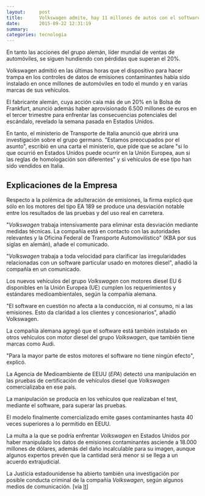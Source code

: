 ```yaml
---
layout:     post
title:      Volkswagen admite, hay 11 millones de autos con el software trucado
date:       2015-09-22 12:31:19
summary:    
categories: tecnologia
---
```


En tanto las acciones del grupo alemán, líder mundial de ventas de automóviles, se siguen hundiendo con pérdidas que superan el 20%.

Volkswagen admitió en las últimas horas que el dispositivo para hacer trampa en los controles de datos de emisiones contaminantes había sido instalado en once millones de automóviles en todo el mundo y en varias marcas de sus vehículos. 

El fabricante alemán, cuya acción caía más de un 20% en la Bolsa de Frankfurt, anunció además haber aprovisionado 6.500 millones de euros en el tercer trimestre para enfrentar las consecuencias potenciales del escándalo, revelado la semana pasada en Estados Unidos. 

En tanto, el ministerio de Transporte de Italia anunció que abrirá una investigación sobre el grupo germano. "Estamos preocupados por el asunto", escribió en una carta el ministerio, que pide que se aclare "si lo que ocurrió en Estados Unidos puede ocurrir en la Unión Europea, aun si las reglas de homologación son diferentes" y si vehículos de ese tipo han sido vendidos en Italia.

## Explicaciones de la Empresa

Respecto a la polémica de adulteración de emisiones, la firma explicó que sólo en los motores del tipo EA 189 se produce una desviación notable entre los resultados de las pruebas y del uso real en carretera. 

"<i>Volkswagen</i> trabaja intensivamente para eliminar esta desviación mediante medidas técnicas. La compañía está en contacto con las autoridades relevantes y la Oficina Federal de Transporte Automovilístico" (KBA por sus siglas en alemán), añade el comunicado. 

"<i>Volkswagen</i> trabaja a toda velocidad para clarificar las irregularidades relacionadas con un software particular usado en motores diesel", añadió la compañía en un comunicado. 

Los nuevos vehículos del grupo <i>Volkswagen</i> con motores diesel EU 6 disponibles en la Unión Europea (UE) cumplen los requerimientos y estándares medioambientales, según la compañía alemana. 

"El software en cuestión no afecta a la conducción, ni al consumo, ni a las emisiones. Esto da claridad a los clientes y concesionarios", añadió Volkswagen. 

La compañía alemana agregó que el software está también instalado en otros vehículos con motor diesel del grupo <i>Volkswagen</i>, que también tiene marcas como Audi. 

"Para la mayor parte de estos motores el software no tiene ningún efecto", explicó. 

La Agencia de Medioambiente de EEUU (<i>EPA</i>) detectó una manipulación en las pruebas de certificación de vehículos diesel que <i>Volkswagen</i> comercializaba en ese país. 

La manipulación se producía en los vehículos que realizaban el test, mediante el software, para superar las pruebas. 

El modelo finalmente comercializado emite gases contaminantes hasta 40 veces superiores a lo permitido en EEUU. 

La multa a la que se podría enfrentar <i>Volkswagen</i> en Estados Unidos por haber manipulado los datos de emisiones contaminantes asciende a 18.000 millones de dólares, además del daño incalculable para su imagen, aunque algunos expertos prevén que la cantidad será menor si se llega a un acuerdo extrajudicial. 

La Justicia estadounidense ha abierto también una investigación por posible conducta criminal de la compañía <i>Volkswagen</i>, según algunos medios de comunicación. [vía <a href="http://www.latercera.com/noticia/negocios/2015/09/655-648242-9-volkswagen-admite-hay-11-millones-de-autos-con-el-software-trucado.shtml" target="_blank">lt</a>]
